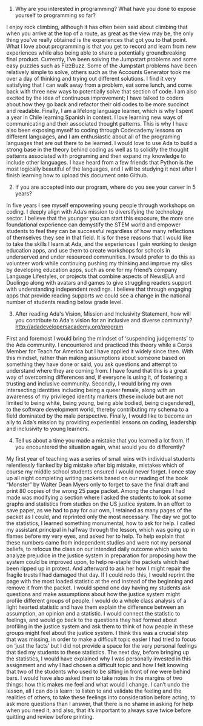 1. Why are you interested in programming? What have you done to expose yourself to programming so far?  

 I enjoy rock climbing, although it has often been said about climbing that when you arrive at the top of a route, as great as the view may be, the only thing you’ve really obtained is the experiences that got you to that point.  What I love about programming is that you get to record and learn from new experiences while also being able to share a potentially groundbreaking final product.  Currently, I’ve been solving the Jumpstart problems and some easy puzzles such as FizzBuzz.  Some of the Jumpstart problems have been relatively simple to solve, others such as the Accounts Generator took me over a day of thinking and trying out different solutions.  I find it very satisfying that I can walk away from a problem, eat some lunch, and come back with three new ways to potentially solve that section of code.  I am also excited by the idea of continuous improvement; I have talked to coders about how they go back and refactor their old codes to be more succinct and readable. Finally, I am a lifelong language learner, which is why I spent a year in Chile learning Spanish in context.  I love learning new ways of communicating and their associated thought patterns.  This is why I have also been exposing myself to coding through Codecademy lessons on different languages, and I am enthusiastic about all of the programing languages that are out there to be learned.  I would love to use Ada to build a strong base in the theory behind coding as well as to solidify the thought patterns associated with programing and then expand my knowledge to include other languages.  I have heard from a few friends that Python is the most logically beautiful of the languages, and I will be studying it next after I finish learning how to upload this document onto Github.  

2. If you are accepted into our program, where do you see your career in 5 years?  

 In five years I see myself empowering young people through workshops on coding.  I deeply align with Ada’s mission to diversifying the technology sector.  I believe that the younger you can start this exposure, the more one foundational experience can demystify the STEM world and empower students to feel they can be successful regardless of how many reflections of themselves they see in that field.  It is for these reasons that I would like to take the skills I learn at Ada, and the experiences I gain working to design education apps, and use them to create workshops for schools in underserved and under resourced communities.  I would prefer to do this as volunteer work while continuing pushing my thinking and improve my silks by developing education apps, such as one for my friend’s company Language Lifestyles, or projects that combine aspects of NewsELA and Duolingo along with avatars and games to give struggling readers support with understanding independent readings.  I believe that through engaging apps that provide reading supports we could see a change in the national number of students reading below grade level.  

3. After reading Ada's Vision, Mission and Inclusivity Statement, how will you contribute to Ada's vision for an inclusive and diverse community? http://adadevelopersacademy.org/program  

 First and foremost I would bring the mindset of ‘suspending judgements’ to the Ada community.  I encountered and practiced this theory while a Corps Member for Teach for America but I have applied it widely since then.  With this mindset, rather than making assumptions about someone based on something they have done or said, you ask questions and attempt to understand where they are coming from.  I have found that this is a great way of overcoming differences and, if everyone is using it, of fostering a trusting and inclusive community.  Secondly, I would bring my own intersecting identities including being a queer female, along with an awareness of my privileged identity markers (these include but are not limited to being white, being young, being able bodied, being cisgendered), to the software development world, thereby contributing my schema to a field dominated by the male perspective.  Finally, I would like to become an ally to Ada’s mission by providing experiential lessons on coding, leadership and inclusivity to young learners.  

4. Tell us about a time you made a mistake that you learned a lot from. If you encountered the situation again, what would you do differently?

 My first year of teaching was a series of small wins with individual students relentlessly flanked by big mistake after big mistake, mistakes which of course my middle school students ensured I would never forget.  I once stay up all night completing writing packets based on our reading of the book “Monster” by Walter Dean Myers only to forget to save the final draft and print 80 copies of the wrong 25 page packet.  Among the changes I had made was modifying a section where I asked the students to look at some graphs and statistics from studies on the US justice system.  In an effort to save paper, as we had to pay for our own, I retained as many pages of the packet as I could, and reprinted only the most necessary.  The day we got to the statistics, I learned something monumental, how to ask for help.  I called my assistant principal in halfway through the lesson, which was going up in flames before my very eyes, and asked her to help.  To help explain that these numbers came from independent studies and were not my personal beliefs, to refocus the class on our intended daily outcome which was to analyze prejudice in the justice system in preparation for proposing how the system could be improved upon, to help re-staple the packets which had been ripped up in protest.  And afterward to ask her how I might repair the fragile trusts I had damaged that day.  If I could redo this, I would reprint the page with the most loaded statistic at the end instead of the beginning and remove it from the packet.  I would spend one day having my students ask questions and make assumptions about how the justice system might profile different groups of people. I would do a whole class analysis of a light hearted statistic and have them explain the difference between an assumption, an opinion and a statistic.  I would connect the statistic to feelings, and would go back to the questions they had formed about profiling in the justice system and ask them to think of how people in these groups might feel about the justice system.  I think this was a crucial step that was missing, in order to make a difficult topic easier I had tried to focus on ‘just the facts’ but I did not provide a space for the very personal feelings that tied my students to these statistics.  The next day, before bringing up the statistics, I would have explained why I was personally invested in this assignment and why I had chosen a difficult topic and how I felt knowing that two of the students who used to be sitting in front of me were behind bars.  I would have also asked them to take notes in the margins of two things: how this makes me feel and what would I change.  I can’t undo the lesson, all I can do is learn: to listen to and validate the feeling and the realities of others, to take these feelings into consideration before acting, to ask more questions than I answer, that there is no shame in asking for help when you need it, and also, that it’s important to always save twice before quitting and review before printing.
